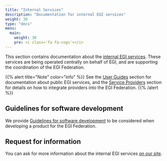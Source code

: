 ```yaml
---
title: "Internal Services"
description: "Documentation for internal EGI services"
weight: 30
type: "docs"
menu:
  main:
    weight: 30
    pre: <i class='fa fa-cogs'></i>
---
```


This section contains documentation about the
[internal EGI services](https://www.egi.eu/internal-services/). These services
are being operated centrally on behalf of EGI, and are supporting the
coordination of the EGI Federation.

{{% alert title="Note" color="info" %}} See the [User Guides](../users) section
for documentation about public EGI services, and the
[Service Providers](../providers) section for details on how to integrate
providers into the EGI Federation. {{% /alert %}}

## Guidelines for software development

We provide
[Guidelines for software development](./guidelines-software-development) to be
considered when developing a product for the EGI Federation.

## Request for information

You can ask for more information about the internal EGI services
[on our site](https://www.egi.eu/more-information).
